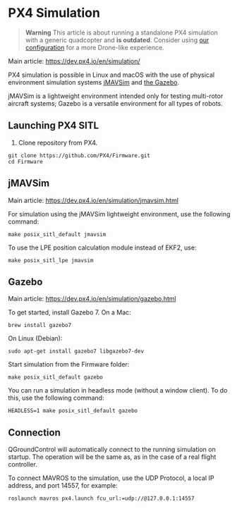 PX4 Simulation
===

> **Warning** This article is about running a standalone PX4 simulation with a generic quadcopter and **is outdated**. Consider using [our configuration](simulation.md) for a more Drone-like experience.

Main article: https://dev.px4.io/en/simulation/

PX4 simulation is possible in Linux and macOS with the use of physical environment simulation systems [jMAVSim](https://docs.px4.io/master/en/simulation/jmavsim.html) and [the Gazebo](http://gazebosim.org).

jMAVSim is a lightweight environment intended only for testing multi-rotor aircraft systems; Gazebo is a versatile environment for all types of robots.

Launching PX4 SITL
--

1. Clone repository from PX4.

```(bash)
git clone https://github.com/PX4/Firmware.git
cd Firmware
```

jMAVSim
--

Main article: https://dev.px4.io/en/simulation/jmavsim.html

For simulation using the jMAVSim lightweight environment, use the following command:

```(bash)
make posix_sitl_default jmavsim
```

To use the LPE position calculation module instead of EKF2, use:

```(bash)
make posix_sitl_lpe jmavsim
```

Gazebo
--

Main article: https://dev.px4.io/en/simulation/gazebo.html

To get started, install Gazebo 7. On a Mac:

```(bash)
brew install gazebo7
```

On Linux (Debian):

```(bash)
sudo apt-get install gazebo7 libgazebo7-dev
```

Start simulation from the Firmware folder:

```(bash)
make posix_sitl_default gazebo
```

You can run a simulation in headless mode (without a window client). To do this, use the following command:

```(bash)
HEADLESS=1 make posix_sitl_default gazebo
```

Connection
---

QGroundControl will automatically connect to the running simulation on startup. The operation will be the same as, as in the case of a real flight controller.

To connect MAVROS to the simulation, use the UDP Protocol, a local IP address, and port 14557, for example:

```(bash)
roslaunch mavros px4.launch fcu_url:=udp://@127.0.0.1:14557
```
